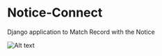 # Notice-Connect
Django application to Match Record with the Notice

![Alt text](https://github.com/sonakshi575/Notice-Connect/tree/main/frontend_images/CreateRecord.png?raw=true)
